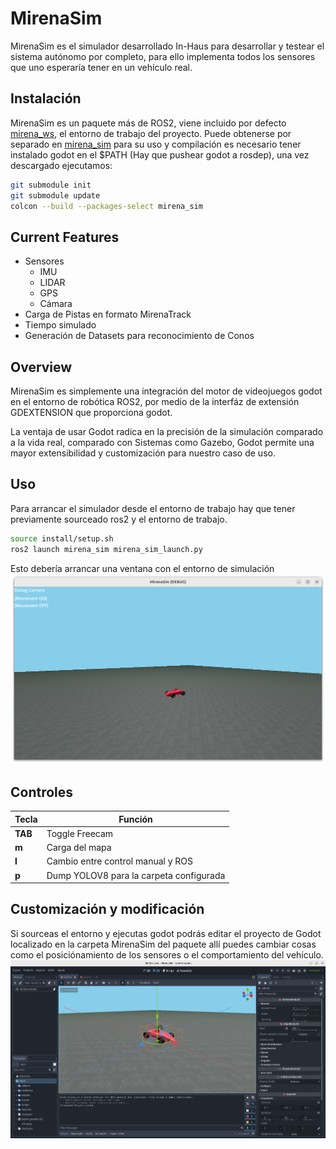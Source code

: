 # MirenaSim
MirenaSim es el simulador desarrollado In-Haus para desarrollar y testear el sistema autónomo
por completo, para ello implementa todos los sensores que uno esperaría tener en un vehículo
real.

## Instalación
MirenaSim es un paquete más de ROS2, viene incluido por defecto [mirena_ws](https://github.com/Tecnun-eRacing/mirena_ws),
el entorno de trabajo del proyecto. Puede obtenerse por separado en [mirena_sim](https://github.com/Tecnun-eRacing/mirena_sim/)
para su uso y compilación es necesario tener instalado godot en el $PATH (Hay que pushear godot a rosdep), una vez descargado ejecutamos:
```bash
git submodule init
git submodule update
colcon --build --packages-select mirena_sim
```
## Current Features
- Sensores
    - IMU
    - LIDAR
    - GPS
    - Cámara
- Carga de Pistas en formato MirenaTrack
- Tiempo simulado
- Generación de Datasets para reconocimiento de Conos

## Overview
MirenaSim es simplemente una integración del motor de videojuegos godot
en el entorno de robótica ROS2, por medio de la interfáz de extensión GDEXTENSION
que proporciona godot. 

La ventaja de usar Godot radica en la precisión de la simulación comparado a la vida
real, comparado con Sistemas como Gazebo, Godot permite una mayor extensibilidad y 
customización para nuestro caso de uso.

## Uso 
Para arrancar el simulador desde el entorno de trabajo hay que tener previamente
sourceado ros2 y el entorno de trabajo.
```bash
source install/setup.sh
ros2 launch mirena_sim mirena_sim_launch.py
```
Esto debería arrancar una ventana con el entorno de simulación
![SIM](assets/simulator.png)

## Controles
|**Tecla**|**Función**|
|---------|-----------|
|**TAB**|Toggle Freecam|
|**m**|Carga del mapa|
|**l**|Cambio entre control manual y ROS|
|**p**|Dump YOLOV8 para la carpeta configurada|

## Customización y modificación
Si sourceas el entorno y ejecutas godot podrás editar el proyecto de Godot 
localizado en la carpeta MirenaSim del paquete allí puedes cambiar cosas
como el posiciónamiento de los sensores o el comportamiento del vehículo.
![EDITOR](assets/editor.png)